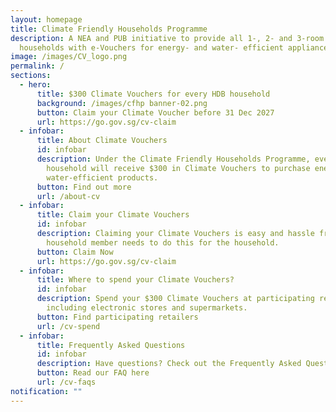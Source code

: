 ```yaml
---
layout: homepage
title: Climate Friendly Households Programme
description: A NEA and PUB initiative to provide all 1-, 2- and 3-room HDB
  households with e-Vouchers for energy- and water- efficient appliances.
image: /images/CV_logo.png
permalink: /
sections:
  - hero:
      title: $300 Climate Vouchers for every HDB household
      background: /images/cfhp banner-02.png
      button: Claim your Climate Voucher before 31 Dec 2027
      url: https://go.gov.sg/cv-claim
  - infobar:
      title: About Climate Vouchers
      id: infobar
      description: Under the Climate Friendly Households Programme, every HDB
        household will receive $300 in Climate Vouchers to purchase energy- and
        water-efficient products.
      button: Find out more
      url: /about-cv
  - infobar:
      title: Claim your Climate Vouchers
      id: infobar
      description: Claiming your Climate Vouchers is easy and hassle free! Only one
        household member needs to do this for the household.
      button: Claim Now
      url: https://go.gov.sg/cv-claim
  - infobar:
      title: Where to spend your Climate Vouchers?
      id: infobar
      description: Spend your $300 Climate Vouchers at participating retailers,
        including electronic stores and supermarkets.
      button: Find participating retailers
      url: /cv-spend
  - infobar:
      title: Frequently Asked Questions
      id: infobar
      description: Have questions? Check out the Frequently Asked Questions.
      button: Read our FAQ here
      url: /cv-faqs
notification: ""
---
```

